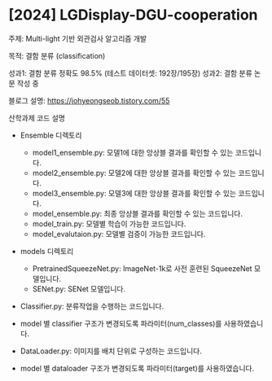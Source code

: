 # [2024] LGDisplay-DGU-cooperation
주제: Multi-light 기반 외관검사 알고리즘 개발

목적: 결함 분류 (classification)

성과1: 결함 분류 정확도 98.5% (테스트 데이터셋: 192장/195장)
성과2: 결함 분류 논문 작성 중

블로그 설명: https://johyeongseob.tistory.com/55

산학과제 코드 설명

- Ensemble 디렉토리
    - model1_ensemble.py: 모델1에 대한 앙상블 결과를 확인할 수 있는 코드입니다.
    - model2_ensemble.py: 모델2에 대한 앙상블 결과를 확인할 수 있는 코드입니다.
    - model3_ensemble.py: 모델3에 대한 앙상블 결과를 확인할 수 있는 코드입니다.
    - model_ensemble.py: 최종 앙상블 결과를 확인할 수 있는 코드입니다.
    - model_train.py: 모델별 학습이 가능한 코드입니다.
    - model_evalutaion.py: 모델별 검증이 가능한 코드입니다.

 - models 디렉토리
    - PretrainedSqueezeNet.py: ImageNet-1k로 사전 훈련된 SqueezeNet 모델입니다.
    - SENet.py: SENet 모델입니다.

 - Classifier.py: 분류작업을 수행하는 코드입니다.
  - model 별 classifier 구조가 변경되도록 파라미터(num_classes)를 사용하였습니다.

 - DataLoader.py: 이미지를 배치 단위로 구성하는 코드입니다.
  - model 별 dataloader 구조가 변경되도록 파라미터(target)를 사용하였습니다.
